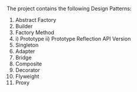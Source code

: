 The project contains the following Design Patterns:
1. Abstract Factory
2. Builder
3. Factory Method
4. i) Prototype ii) Prototype Reflection API Version
5. Singleton
6. Adapter 
7. Bridge
8. Composite
9. Decorator
10. Flyweight
11. Proxy
